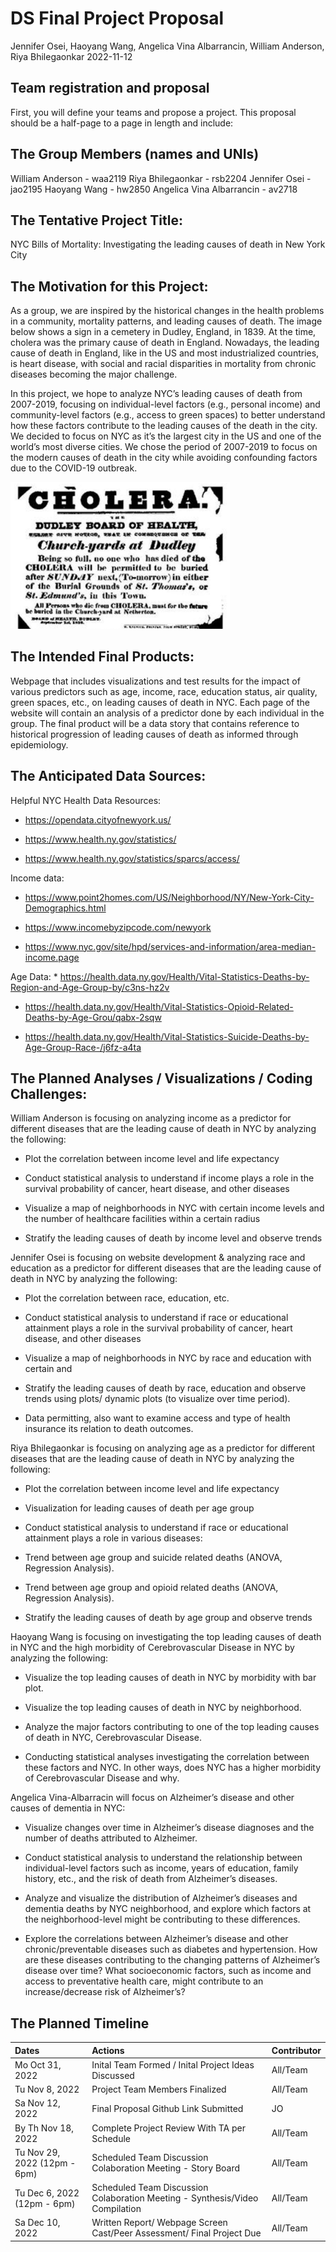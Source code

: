 DS Final Project Proposal
================
Jennifer Osei, Haoyang Wang, Angelica Vina Albarrancin, William
Anderson, Riya Bhilegaonkar
2022-11-12

## Team registration and proposal

First, you will define your teams and propose a project. This proposal
should be a half-page to a page in length and include:

## The Group Members (names and UNIs)

William Anderson - waa2119 Riya Bhilegaonkar - rsb2204 Jennifer Osei -
jao2195 Haoyang Wang - hw2850 Angelica Vina Albarrancin - av2718

## The Tentative Project Title:

NYC Bills of Mortality: Investigating the leading causes of death in New
York City

## The Motivation for this Project:

As a group, we are inspired by the historical changes in the health
problems in a community, mortality patterns, and leading causes of
death. The image below shows a sign in a cemetery in Dudley, England, in
1839. At the time, cholera was the primary cause of death in England.
Nowadays, the leading cause of death in England, like in the US and most
industrialized countries, is heart disease, with social and racial
disparities in mortality from chronic diseases becoming the major
challenge.

In this project, we hope to analyze NYC’s leading causes of death from
2007-2019, focusing on individual-level factors (e.g., personal income)
and community-level factors (e.g., access to green spaces) to better
understand how these factors contribute to the leading causes of the
death in the city. We decided to focus on NYC as it’s the largest city
in the US and one of the world’s most diverse cities. We chose the
period of 2007-2019 to focus on the modern causes of death in the city
while avoiding confounding factors due to the COVID-19 outbreak.

<img src="images/cholera.png" width="351" />

## The Intended Final Products:

Webpage that includes visualizations and test results for the impact of
various predictors such as age, income, race, education status, air
quality, green spaces, etc., on leading causes of death in NYC. Each
page of the website will contain an analysis of a predictor done by each
individual in the group. The final product will be a data story that
contains reference to historical progression of leading causes of death
as informed through epidemiology.

## The Anticipated Data Sources:

Helpful NYC Health Data Resources:

-   <https://opendata.cityofnewyork.us/>

-   <https://www.health.ny.gov/statistics/>

-   <https://www.health.ny.gov/statistics/sparcs/access/>

Income data:

-   <https://www.point2homes.com/US/Neighborhood/NY/New-York-City-Demographics.html>

-   <https://www.incomebyzipcode.com/newyork>

-   <https://www.nyc.gov/site/hpd/services-and-information/area-median-income.page>

Age Data: \*
<https://health.data.ny.gov/Health/Vital-Statistics-Deaths-by-Region-and-Age-Group-by/c3ns-hz2v>

-   <https://health.data.ny.gov/Health/Vital-Statistics-Opioid-Related-Deaths-by-Age-Grou/qabx-2sqw>

-   <https://health.data.ny.gov/Health/Vital-Statistics-Suicide-Deaths-by-Age-Group-Race-/j6fz-a4ta>

## The Planned Analyses / Visualizations / Coding Challenges:

William Anderson is focusing on analyzing income as a predictor for
different diseases that are the leading cause of death in NYC by
analyzing the following:

-   Plot the correlation between income level and life expectancy

-   Conduct statistical analysis to understand if income plays a role in
    the survival probability of cancer, heart disease, and other
    diseases

-   Visualize a map of neighborhoods in NYC with certain income levels
    and the number of healthcare facilities within a certain radius

-   Stratify the leading causes of death by income level and observe
    trends

Jennifer Osei is focusing on website development & analyzing race and
education as a predictor for different diseases that are the leading
cause of death in NYC by analyzing the following:

-   Plot the correlation between race, education, etc.

-   Conduct statistical analysis to understand if race or educational
    attainment plays a role in the survival probability of cancer, heart
    disease, and other diseases

-   Visualize a map of neighborhoods in NYC by race and education with
    certain and

-   Stratify the leading causes of death by race, education and observe
    trends using plots/ dynamic plots (to visualize over time period).

-   Data permitting, also want to examine access and type of health
    insurance its relation to death outcomes.

Riya Bhilegaonkar is focusing on analyzing age as a predictor for
different diseases that are the leading cause of death in NYC by
analyzing the following:

-   Plot the correlation between income level and life expectancy

-   Visualization for leading causes of death per age group

-   Conduct statistical analysis to understand if race or educational
    attainment plays a role in various diseases:

-   Trend between age group and suicide related deaths (ANOVA,
    Regression Analysis).

-   Trend between age group and opioid related deaths (ANOVA, Regression
    Analysis).

-   Stratify the leading causes of death by age group and observe trends

Haoyang Wang is focusing on investigating the top leading causes of
death in NYC and the high morbidity of Cerebrovascular Disease in NYC by
analyzing the following:

-   Visualize the top leading causes of death in NYC by morbidity with
    bar plot.

-   Visualize the top leading causes of death in NYC by neighborhood.

-   Analyze the major factors contributing to one of the top leading
    causes of death in NYC, Cerebrovascular Disease.

-   Conducting statistical analyses investigating the correlation
    between these factors and NYC. In other ways, does NYC has a higher
    morbidity of Cerebrovascular Disease and why.

Angelica Vina-Albarracin will focus on Alzheimer’s disease and other
causes of dementia in NYC:

-   Visualize changes over time in Alzheimer’s disease diagnoses and the
    number of deaths attributed to Alzheimer.

-   Conduct statistical analysis to understand the relationship between
    individual-level factors such as income, years of education, family
    history, etc., and the risk of death from Alzheimer’s diseases.

-   Analyze and visualize the distribution of Alzheimer’s diseases and
    dementia deaths by NYC neighborhood, and explore which factors at
    the neighborhood-level might be contributing to these differences.

-   Explore the correlations between Alzheimer’s disease and other
    chronic/preventable diseases such as diabetes and hypertension. How
    are these diseases contributing to the changing patterns of
    Alzheimer’s disease over time? What socioeconomic factors, such as
    income and access to preventative health care, might contribute to
    an increase/decrease risk of Alzheimer’s?

## The Planned Timeline

| Dates                        | Actions                                                                      | Contributor |
|:-----------------------------|:-----------------------------------------------------------------------------|:------------|
| Mo Oct 31, 2022              | Inital Team Formed / Inital Project Ideas Discussed                          | All/Team    |
| Tu Nov 8, 2022               | Project Team Members Finalized                                               | All/Team    |
| Sa Nov 12, 2022              | Final Proposal Github Link Submitted                                         | JO          |
| By Th Nov 18, 2022           | Complete Project Review With TA per Schedule                                 | All/Team    |
| Tu Nov 29, 2022 (12pm - 6pm) | Scheduled Team Discussion Colaboration Meeting - Story Board                 | All/Team    |
| Tu Dec 6, 2022 (12pm - 6pm)  | Scheduled Team Discussion Colaboration Meeting - Synthesis/Video Compilation | All/Team    |
| Sa Dec 10, 2022              | Written Report/ Webpage Screen Cast/Peer Assessment/ Final Project Due       | All/Team    |
